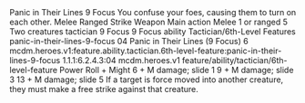<ability>
  <name>Panic in Their Lines</name>
  <cost>9 Focus</cost>
  <flavor>You confuse your foes, causing them to turn on each other.</flavor>
  <keywords>
    <keyword>Melee</keyword>
    <keyword>Ranged</keyword>
    <keyword>Strike</keyword>
    <keyword>Weapon</keyword>
  </keywords>
  <type>Main action</type>
  <distance>Melee 1 or ranged 5</distance>
  <target>Two creatures</target>
  <metadata>
    <class>tactician</class>
    <cost>9 Focus</cost>
    <cost_amount>9</cost_amount>
    <cost_resource>Focus</cost_resource>
    <feature_type>ability</feature_type>
    <file_dpath>Tactician/6th-Level Features</file_dpath>
    <item_id>panic-in-their-lines-9-focus</item_id>
    <item_index>04</item_index>
    <item_name>Panic in Their Lines (9 Focus)</item_name>
    <level>6</level>
    <scc>mcdm.heroes.v1:feature.ability.tactician.6th-level-feature:panic-in-their-lines-9-focus</scc>
    <scdc>1.1.1:6.2.4.3:04</scdc>
    <source>mcdm.heroes.v1</source>
    <type>feature/ability/tactician/6th-level-feature</type>
  </metadata>
  <effects>
    <effect type="roll">
      <roll>Power Roll + Might</roll>
      <t1>6 + M damage; slide 1</t1>
      <t2>9 + M damage; slide 3</t2>
      <t3>13 + M damage; slide 5</t3>
    </effect>
    <effect type="mundane">If a target is force moved into another creature, they must make a free strike against that creature.</effect>
  </effects>
</ability>
